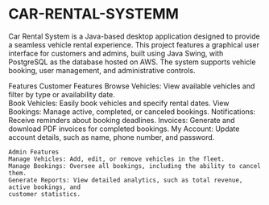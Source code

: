 # CAR-RENTAL-SYSTEMM

Car Rental System is a Java-based desktop application designed to provide a seamless vehicle rental experience. This project features a graphical user interface for customers and admins, built using Java Swing, with PostgreSQL as the database hosted on AWS. The system supports vehicle booking, user management, and administrative controls.

Features                                                                                     Customer Features                                                                            Browse Vehicles: View available vehicles and filter by type or availability date.     
    Book Vehicles: Easily book vehicles and specify rental dates.
    View Bookings: Manage active, completed, or canceled bookings.
    Notifications: Receive reminders about booking deadlines.
    Invoices: Generate and download PDF invoices for completed bookings.
    My Account: Update account details, such as name, phone number, and password.

    Admin Features
    Manage Vehicles: Add, edit, or remove vehicles in the fleet.
    Manage Bookings: Oversee all bookings, including the ability to cancel them.
    Generate Reports: View detailed analytics, such as total revenue, active bookings, and
    customer statistics.
